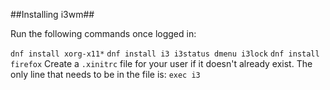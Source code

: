 ##Installing i3wm##

Run the following commands once logged in:

`dnf install xorg-x11*`
`dnf install i3 i3status dmenu i3lock`
`dnf install firefox`
Create a `.xinitrc` file for your user if it doesn't already exist.
The only line that needs to be in the file is: `exec i3`
